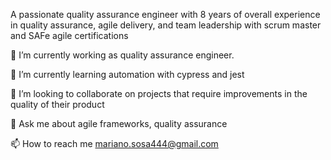 A passionate quality assurance engineer with 8 years of overall experience in quality assurance, agile delivery, and team leadership with scrum master and SAFe agile certifications

🔭 I’m currently working as quality assurance engineer.

🌱 I’m currently learning automation with cypress and jest

👯 I’m looking to collaborate on projects that require improvements in the quality of their product

💬 Ask me about agile frameworks, quality assurance

📫 How to reach me mariano.sosa444@gmail.com
